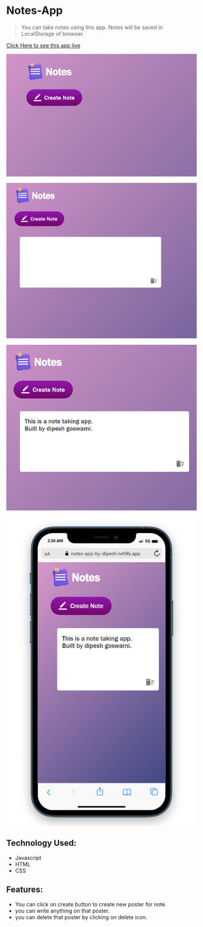 # Notes-App
>You can take notes using this app. Notes will be saved in LocalStorage of browser.

[Click Here to see this app live](https://notes-app-by-dipesh.netlify.app/)


![Alt text](/screenshots/1.png) 

![Alt text](/screenshots/2.png) 

![Alt text](/screenshots/3.png) 

![Alt text](/screenshots/4.png)



## Technology Used:
* Javascript
* HTML
* CSS

## Features:
* You can click on create button to create new poster for note.
* you can write anything on that poster.
* you can delete that poster by clicking on delete icon.
